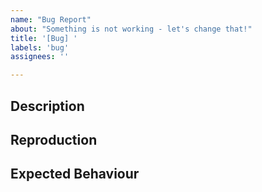 ```yaml
---
name: "Bug Report"
about: "Something is not working - let's change that!"
title: '[Bug] '
labels: 'bug'
assignees: ''

---
```


## Description

<!-- Describe what the bug does or in what context it occurs. -->

## Reproduction

<!-- Give us a description on how to reproduce the bug. Try to keep it as simple and concise as possible! -->

## Expected Behaviour

<!-- What would you expect to happen other than the bug? -->
